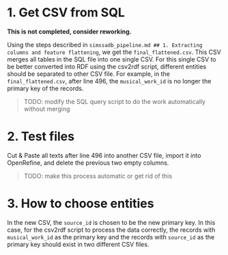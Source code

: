 #   1.  Get CSV from SQL

**This is not completed, consider reworking.**

Using the steps described in `simssadb_pipeline.md ## 1. Extracting columns and feature flattening`, we get the `final_flattened.csv`. This CSV merges all tables in the SQL file into one single CSV. For this single CSV to be better converted into RDF using the csv2rdf script, different entities should be separated to other CSV file. For example, in the `final_flattened.csv`, after line 496, the `musical_work_id` is no longer the primary key of the records. 

>   TODO: modify the SQL query script to do the work automatically without merging

#   2.  Test files
Cut & Paste all texts after line 496 into another CSV file, import it into OpenRefine, and delete the previous two empty columns.

>   TODO: make this process automatic or get rid of this

#   3.  How to choose entities
In the new CSV, the `source_id` is chosen to be the new primary key. In this case, for the csv2rdf script to process the data correctly, the records with `musical_work_id` as the primary key and the records with `source_id` as the primary key should exist in two different CSV files.